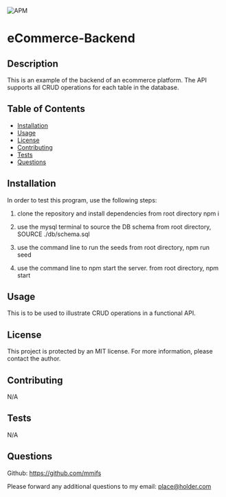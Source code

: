 ![APM](https://img.shields.io/apm/l/vim-mode?style=plastic)
# eCommerce-Backend 

## Description

This is an example of the backend of an ecommerce platform. The API supports all CRUD operations for each table in the database.

## Table of Contents

* [Installation](#installation)
* [Usage](#usage)
* [License](#license)
* [Contributing](#contributing)
* [Tests](#tests)
* [Questions](#questions)


## Installation

In order to test this program, use the following steps:

1. clone the repository and install dependencies
    from root directory
        npm i

2. use the mysql terminal to source the DB schema
    from root directory,
        SOURCE ./db/schema.sql

3. use the command line to run the seeds
    from root directory,
        npm run seed

4. use the command line to npm start the server.
    from root directory,
        npm start

## Usage

This is to be used to illustrate CRUD operations in a functional API.


## License

This project is protected by an MIT license. For more information, please contact the author.


## Contributing

N/A


## Tests

N/A


## Questions

Github: https://github.com/mmifs

Please forward any additional questions to my email: place@holder.com
